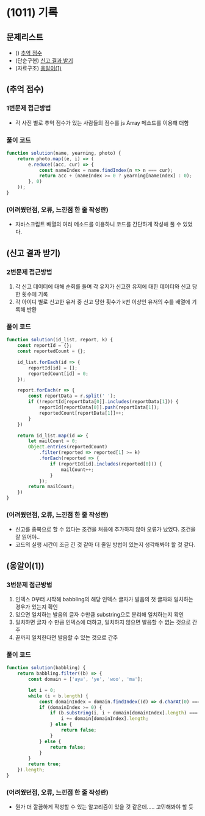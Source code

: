 # (1011) 기록

## 문제리스트

- () [추억 점수](https://school.programmers.co.kr/learn/courses/30/lessons/176963)
- (단순구현) [신고 결과 받기](https://school.programmers.co.kr/learn/courses/30/lessons/92334)
- (자료구조) [옹알이(1)](https://school.programmers.co.kr/learn/courses/30/lessons/120956)

## (추억 점수)

### 1번문제 접근방법

- 각 사진 별로 추억 점수가 있는 사람들의 점수를 js Array 메소드를 이용해 더함

### 풀이 코드

```javascript
function solution(name, yearning, photo) {
    return photo.map((e, i) => (
        e.reduce((acc, cur) => {
            const nameIndex = name.findIndex(n => n === cur);
            return acc + (nameIndex >= 0 ? yearning[nameIndex] : 0);
        }, 0)
    ));
}
```

### (어려웠던점, 오류, 느낀점 한 줄 작성란)

- 자바스크립트 배열의 여러 메소드를 이용하니 코드를 간단하게 작성해 풀 수 있었다.

## (신고 결과 받기)

### 2번문제 접근방법

1. 각 신고 데이터에 대해 순회를 돌며 각 유저가 신고한 유저에 대한 데이터와 신고 당한 횟수에 기록
2. 각 아이디 별로 신고한 유저 중 신고 당한 횟수가 k번 이상인 유저의 수를 배열에 기록해 반환

### 풀이 코드

```javascript
function solution(id_list, report, k) {
    const reportId = {};
    const reportedCount = {};

    id_list.forEach(id => {
        reportId[id] = [];
        reportedCount[id] = 0;
    });

    report.forEach(r => {
        const reportData = r.split(' ');
        if (!reportId[reportData[0]].includes(reportData[1])) {
            reportId[reportData[0]].push(reportData[1]);
            reportedCount[reportData[1]]++;
        }
    })

    return id_list.map(id => {
        let mailCount = 0;
        Object.entries(reportedCount)
            .filter(reported => reported[1] >= k)
            .forEach(reported => {
                if (reportId[id].includes(reported[0])) {
                    mailCount++;
                }
            });
        return mailCount;
    })
}
```

### (어려웠던점, 오류, 느낀점 한 줄 작성란)

- 신고를 중복으로 할 수 없다는 조건을 처음에 추가하지 않아 오류가 났었다. 조건을 잘 읽어야..
- 코드의 실행 시간이 조금 긴 것 같아 더 줄일 방법이 있는지 생각해봐야 할 것 같다.

## (옹알이(1))

### 3번문제 접근방법

1. 인덱스 0부터 시작해 babbling의 해당 인덱스 글자가 발음의 첫 글자와 일치하는 경우가 있는지 확인
2. 있으면 일치하는 발음의 글자 수만큼 substring으로 분리해 일치하는지 확인
3. 일치하면 글자 수 만큼 인덱스에 더하고, 일치하지 않으면 발음할 수 없는 것으로 간주
4. 끝까지 일치한다면 발음할 수 있는 것으로 간주

### 풀이 코드

```javascript
function solution(babbling) {
    return babbling.filter((b) => {
        const domain = ['aya', 'ye', 'woo', 'ma'];

        let i = 0;
        while (i < b.length) {
            const domainIndex = domain.findIndex((d) => d.charAt(0) === b.charAt(i));
            if (domainIndex >= 0) {
                if (b.substring(i, i + domain[domainIndex].length) === domain[domainIndex]) {
                    i += domain[domainIndex].length;
                } else {
                    return false;
                }
            } else {
                return false;
            }
        }
        return true;
    }).length;
}
```

### (어려웠던점, 오류, 느낀점 한 줄 작성란)

- 뭔가 더 깔끔하게 작성할 수 있는 알고리즘이 있을 것 같은데..... 고민해봐야 할 듯

